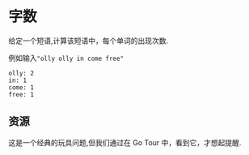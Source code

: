 # 字数

给定一个短语,计算该短语中，每个单词的出现次数.

例如输入`"olly olly in come free"`

```text
olly: 2
in: 1
come: 1
free: 1
```

[help-page]: https://exercism.io/tracks/rust/learning
[modules]: https://doc.rust-lang.org/book/ch07-00-modules.html
[cargo]: https://doc.rust-lang.org/book/ch14-00-more-about-cargo.html
[rust-tests]: https://doc.rust-lang.org/book/ch11-02-running-tests.html

## 资源

这是一个经典的玩具问题,但我们通过在 Go Tour 中，看到它，才想起提醒.
